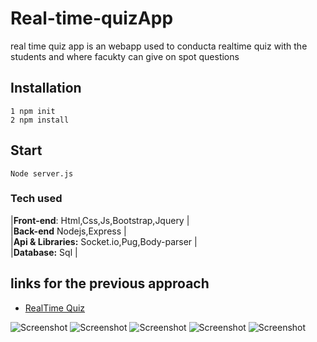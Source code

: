 # Real-time-quizApp

real time quiz app is an webapp used to conducta realtime quiz with the students and where facukty can give on spot questions

## Installation
```
1 npm init
2 npm install
```
## Start
```
Node server.js
```
### Tech used 

|**Front-end**:         Html,Css,Js,Bootstrap,Jquery  |<br />
|**Back-end**           Nodejs,Express                |<br />
|**Api & Libraries:**   Socket.io,Pug,Body-parser     |<br />
|**Database:**          Sql                           |

## links for the previous approach


* [RealTime Quiz](https://github.com/aayushhh/Real-time-quizApp)


![Screenshot](Frontend/ss1.png)
![Screenshot](Frontend/ss2.png)
![Screenshot](Frontend/ss3.png)
![Screenshot](Frontend/ss4.png)
![Screenshot](Frontend/ss5.png)
